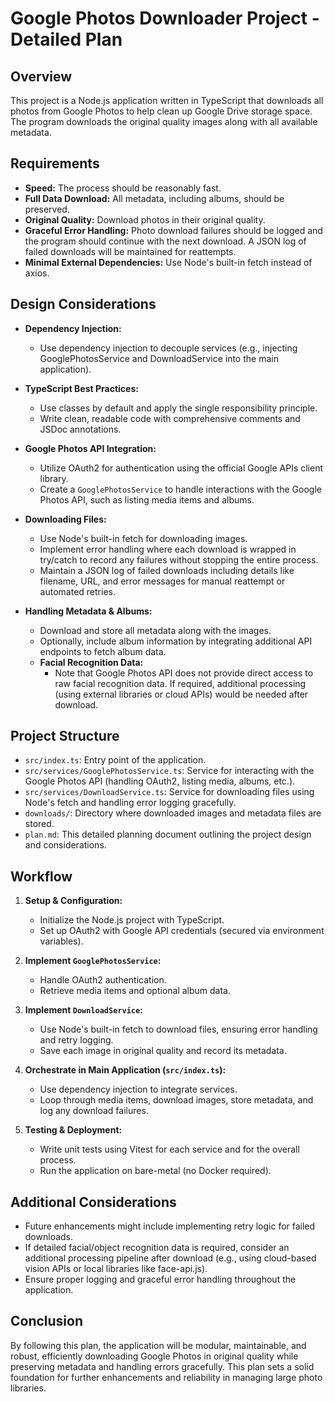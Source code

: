 # Google Photos Downloader Project - Detailed Plan

## Overview
This project is a Node.js application written in TypeScript that downloads all photos from Google Photos to help clean up Google Drive storage space. The program downloads the original quality images along with all available metadata.

## Requirements
- **Speed:** The process should be reasonably fast.
- **Full Data Download:** All metadata, including albums, should be preserved.
- **Original Quality:** Download photos in their original quality.
- **Graceful Error Handling:** Photo download failures should be logged and the program should continue with the next download. A JSON log of failed downloads will be maintained for reattempts.
- **Minimal External Dependencies:** Use Node's built-in fetch instead of axios.

## Design Considerations
- **Dependency Injection:**
  - Use dependency injection to decouple services (e.g., injecting GooglePhotosService and DownloadService into the main application).

- **TypeScript Best Practices:**
  - Use classes by default and apply the single responsibility principle.
  - Write clean, readable code with comprehensive comments and JSDoc annotations.

- **Google Photos API Integration:**
  - Utilize OAuth2 for authentication using the official Google APIs client library.
  - Create a `GooglePhotosService` to handle interactions with the Google Photos API, such as listing media items and albums.

- **Downloading Files:**
  - Use Node's built-in fetch for downloading images.
  - Implement error handling where each download is wrapped in try/catch to record any failures without stopping the entire process.
  - Maintain a JSON log of failed downloads including details like filename, URL, and error messages for manual reattempt or automated retries.

- **Handling Metadata & Albums:**
  - Download and store all metadata along with the images.
  - Optionally, include album information by integrating additional API endpoints to fetch album data.
  - **Facial Recognition Data:**
    - Note that Google Photos API does not provide direct access to raw facial recognition data. If required, additional processing (using external libraries or cloud APIs) would be needed after download.

## Project Structure
- `src/index.ts`: Entry point of the application.
- `src/services/GooglePhotosService.ts`: Service for interacting with the Google Photos API (handling OAuth2, listing media, albums, etc.).
- `src/services/DownloadService.ts`: Service for downloading files using Node's fetch and handling error logging gracefully.
- `downloads/`: Directory where downloaded images and metadata files are stored.
- `plan.md`: This detailed planning document outlining the project design and considerations.

## Workflow
1. **Setup & Configuration:**
   - Initialize the Node.js project with TypeScript.
   - Set up OAuth2 with Google API credentials (secured via environment variables).

2. **Implement `GooglePhotosService`:**
   - Handle OAuth2 authentication.
   - Retrieve media items and optional album data.

3. **Implement `DownloadService`:**
   - Use Node's built-in fetch to download files, ensuring error handling and retry logging.
   - Save each image in original quality and record its metadata.

4. **Orchestrate in Main Application (`src/index.ts`):**
   - Use dependency injection to integrate services.
   - Loop through media items, download images, store metadata, and log any download failures.

5. **Testing & Deployment:**
   - Write unit tests using Vitest for each service and for the overall process.
   - Run the application on bare-metal (no Docker required).

## Additional Considerations
- Future enhancements might include implementing retry logic for failed downloads.
- If detailed facial/object recognition data is required, consider an additional processing pipeline after download (e.g., using cloud-based vision APIs or local libraries like face-api.js).
- Ensure proper logging and graceful error handling throughout the application.

## Conclusion
By following this plan, the application will be modular, maintainable, and robust, efficiently downloading Google Photos in original quality while preserving metadata and handling errors gracefully. This plan sets a solid foundation for further enhancements and reliability in managing large photo libraries. 